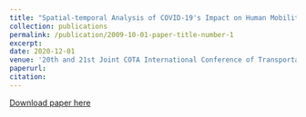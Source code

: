 ```yaml
---
title: "Spatial-temporal Analysis of COVID-19's Impact on Human Mobility: the Case of the United States"
collection: publications
permalink: /publication/2009-10-01-paper-title-number-1
excerpt:
date: 2020-12-01
venue: '20th and 21st Joint COTA International Conference of Transportation Professionals'
paperurl: 
citation: 
---
```

[Download paper here](https://arxiv.org/pdf/2010.03707.pdf)